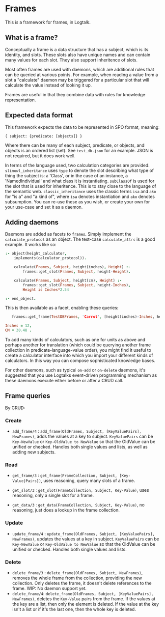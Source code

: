 # Frames

This is a framework for frames, in Logtalk.

## What is a frame?
Conceptually a frame is a data structure that has a subject, which is its
identity, and slots. These slots also have unique names and can contain many
values for each slot. They also support inheritence of slots.

Most often frames are used with daemons, which are additional rules that can be
queried at various points. For example, when reading a value from a slot a
"calculate" daemon may be triggered for a particular slot that will calculate
the value instead of looking it up.

Frames are useful in that they combine data with rules for knowledge
representation.

## Expected data format
This framework expects the data to be represented in SPO format, meaning:

```
{ subject: {predicate: [objects]} }
```

Where there can be many of each subject, predicate, or objects, and objects is
an ordered list (set). See `test_db.json` for an example. JSON is not required, but it does work well.

In terms of the language used, two calculation categories are provided.
`slimowl_inheritance` uses `type` to denote the slot describing
what type of thing the subject is: a 'Class', or in the case of an instance, a
'NamedIndividual' and what class it is instantiating. `subClassOf` is used for
the slot that is used for inheritence. This is to stay close to the language of
the semantic web. `classic_inheritance` uses the classic terms `isa` and `ako`
for "is a" and "a kind of", where `isa` denotes instantiation and `ako` denotes
subsumption. You can re-use these as you wish, or create your own for your
use-case and set it as a daemon.

## Adding daemons
Daemons are added as facets to `frames`. Simply implement the `calculate_protocol` as an object.
The test-case `calculate_attrs` is a good example. It works like so:

```prolog
:- object(height_calculator,
	implements(calculator_protocol)).

	calculate(Frames, Subject, height(inches), Height) :-
		frames::get_slot(Frames, Subject, height-Height).

	calculate(Frames, Subject, height(cm), Height) :-
		frames::get_slot(Frames, Subject, height-Inches),
		Height is Inches*2.54

:- end_object.
```

This is then available as a facet, enabling these queries:

```prolog
   frames::get_frame(TestDBFrames, 'Carrot', [height(inches)-Inches, height(cm)-CM]).

Inches = 12,
CM = 30.48 .
```

To add many kinds of calculators, such as one for units as above and perhaps
another for translation (which could be querying another frame collection in
predicate-language-value order), you might find it useful to create a
calculator interface into which you import your different kinds of calculators.
In this way you can compose sophisticated knowledge bases.

For other daemons, such as typical `on-add` or `on-delete` daemons, it's
suggested that you use Logtalks event-driven programming mechanism as these
daemons execute either before or after a CRUD call.

## Frame queries
By CRUD:

### Create

- `add_frame/4` : `add_frame(OldFrames, Subject, [KeyValuePairs], NewFrames)`,
   adds the values at a key to subject. `KeyValuePairs` can be `Key-NewValue`
   or `Key-OldValue to NewValue` so that the OldValue can be unified or
   checked. Handles both single values and lists, as well as adding new
   subjects.

### Read

- `get_frame/3` : `get_frame(FrameCollection, Subject, [Key-Value|Pairs])`, uses
	reasoning, query many slots of a frame.

- `get_slot/3` : `get_slot(FrameCollection, Subject, Key-Value)`, uses reasoning,
	only a single slot for a frame.

- `get_data/3` : `get_data(FrameCollection, Subject, Key-Value)`, no reasoning,
	just does a lookup in the frame collection.

### Update

- `update_frame/4` : `update_frame(OldFrames, Subject, [KeyValuePairs], NewFrames)`,
   updates the values at a key in subject. `KeyValuePairs` can be `Key-NewValue`
   or `Key-OldValue to NewValue` so that the OldValue can be unified or
   checked. Handles both single values and lists.

### Delete

- `delete_frame/3` : `delete_frame(OldFrames, Subject, NewFrames)`, removes the
	whole frame from the collection, providing the new collection. Only deletes
	the frame, it doesn't delete references to the frame. WIP: No daemon support
	yet.
- `delete_frame/4`: `delete_frame(OldFrames, Subject, [KeyValuePairs], NewFrames)`,
   deletes the `Key-Value` pairs from the frame. If the values at the key are a
   list, then only the element is deleted. If the value at the key isn't a list
   or if it's the last one, then the whole key is deleted.

